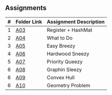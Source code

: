 ##  Assignments

|   #   | Folder Link | Assignment Description |
| :---: | ----------- | ---------------------- |
|   1  | [A03](./A03/)   |  Register + HashMat        |
|   2  | [A04](./A04/)   |       What to Do |
|   3  | [A05](./A05/)    |  Easy Breezy       |
|   4  | [A06](./A06/)    |  Hardwood Sneezy      |
|   5  | [A07](./A07/)    |  Priority Queezy      |
|   6  | [A08](./A08/)    |  Graphin Sleezy       |
|   6  | [A09](./A09/)    |  Convex Hull       |
|   6  | [A10](./A10/)    |  Geometry Problem       |


